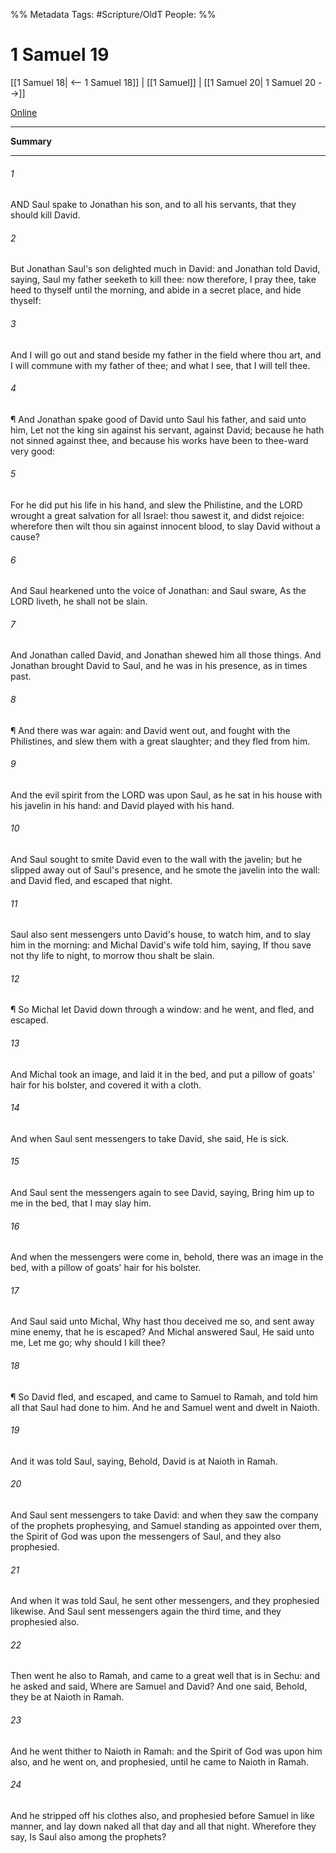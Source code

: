 

%% Metadata
Tags: #Scripture/OldT
People: 
%%
# 1 Samuel 19
[[1 Samuel 18| <-- 1 Samuel 18]] | [[1 Samuel]] | [[1 Samuel 20| 1 Samuel 20 -->]]

[Online](https://churchofjesuschrist.org/study/scriptures/ot/1-sam/19?lang=eng)

---
__Summary__



---

###### 1
AND Saul spake to Jonathan his son, and to all his servants, that they should kill David.
###### 2
But Jonathan Saul's son delighted much in David: and Jonathan told David, saying, Saul my father seeketh to kill thee: now therefore, I pray thee, take heed to thyself until the morning, and abide in a secret place, and hide thyself:
###### 3
And I will go out and stand beside my father in the field where thou art, and I will commune with my father of thee; and what I see, that I will tell thee.
###### 4
¶ And Jonathan spake good of David unto Saul his father, and said unto him, Let not the king sin against his servant, against David; because he hath not sinned against thee, and because his works have been to thee-ward very good:
###### 5
For he did put his life in his hand, and slew the Philistine, and the LORD wrought a great salvation for all Israel: thou sawest it, and didst rejoice: wherefore then wilt thou sin against innocent blood, to slay David without a cause?
###### 6
And Saul hearkened unto the voice of Jonathan: and Saul sware, As the LORD liveth, he shall not be slain.
###### 7
And Jonathan called David, and Jonathan shewed him all those things.  And Jonathan brought David to Saul, and he was in his presence, as in times past.
###### 8
¶ And there was war again: and David went out, and fought with the Philistines, and slew them with a great slaughter; and they fled from him.
###### 9
And the evil spirit from the LORD was upon Saul, as he sat in his house with his javelin in his hand: and David played with his hand.
###### 10
And Saul sought to smite David even to the wall with the javelin; but he slipped away out of Saul's presence, and he smote the javelin into the wall: and David fled, and escaped that night.
###### 11
Saul also sent messengers unto David's house, to watch him, and to slay him in the morning: and Michal David's wife told him, saying, If thou save not thy life to night, to morrow thou shalt be slain.
###### 12
¶ So Michal let David down through a window: and he went, and fled, and escaped.
###### 13
And Michal took an image, and laid it in the bed, and put a pillow of goats' hair for his bolster, and covered it with a cloth.
###### 14
And when Saul sent messengers to take David, she said, He is sick.
###### 15
And Saul sent the messengers again to see David, saying, Bring him up to me in the bed, that I may slay him.
###### 16
And when the messengers were come in, behold, there was an image in the bed, with a pillow of goats' hair for his bolster.
###### 17
And Saul said unto Michal, Why hast thou deceived me so, and sent away mine enemy, that he is escaped?  And Michal answered Saul, He said unto me, Let me go; why should I kill thee?
###### 18
¶ So David fled, and escaped, and came to Samuel to Ramah, and told him all that Saul had done to him.  And he and Samuel went and dwelt in Naioth.
###### 19
And it was told Saul, saying, Behold, David is at Naioth in Ramah.
###### 20
And Saul sent messengers to take David: and when they saw the company of the prophets prophesying, and Samuel standing as appointed over them, the Spirit of God was upon the messengers of Saul, and they also prophesied.
###### 21
And when it was told Saul, he sent other messengers, and they prophesied likewise.  And Saul sent messengers again the third time, and they prophesied also.
###### 22
Then went he also to Ramah, and came to a great well that is in Sechu: and he asked and said, Where are Samuel and David?  And one said, Behold, they be at Naioth in Ramah.
###### 23
And he went thither to Naioth in Ramah: and the Spirit of God was upon him also, and he went on, and prophesied, until he came to Naioth in Ramah.
###### 24
And he stripped off his clothes also, and prophesied before Samuel in like manner, and lay down naked all that day and all that night.  Wherefore they say, Is Saul also among the prophets?




